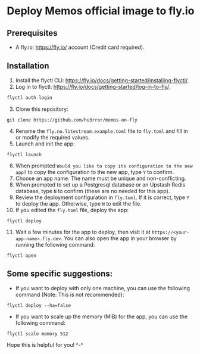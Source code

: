 # Deploy Memos official image to fly.io

## Prerequisites

* A fly.io: https://fly.io/ account (Credit card required).

## Installation

1. Install the flyctl CLI: https://fly.io/docs/getting-started/installing-flyctl/.
2. Log in to flyctl: https://fly.io/docs/getting-started/log-in-to-fly/.

```sh
flyctl auth login
```

3. Clone this repository:

```shell
git clone https://github.com/hu3rror/memos-on-fly
```

4. Rename the `fly.no.litestream.example.toml` file to `fly.toml` and fill in or modify the required values.
5. Launch and init the app:

```shell
flyctl launch
```

6. When prompted `Would you like to copy its configuration to the new app?` to copy the configuration to the new app, type `Y` to confirm.
7. Choose an app name. The name must be unique and non-conflicting.
8. When prompted to set up a Postgresql database or an Upstash Redis database, type `N` to confirm (these are no needed for this app).
9. Review the deployment configuration in `fly.toml`. If it is correct, type `Y` to deploy the app. Otherwise, type `N` to edit the file.
10. If you edited the `fly.toml` file, deploy the app:

```shell
flyctl deploy
```

11. Wait a few minutes for the app to deploy, then visit it at `https://<your-app-name>.fly.dev`. You can also open the app in your browser by running the following command:

```shell
flyctl open
```

## Some specific suggestions:

- If you want to deploy with only one machine, you can use the following command (Note: This is not recommended):

```shell
flyctl deploy --ha=false
```

- If you want to scale up the memory (MiB) for the app, you can use the following command:
```shell
flyctl scale memory 512
```

Hope this is helpful for you! ^-^